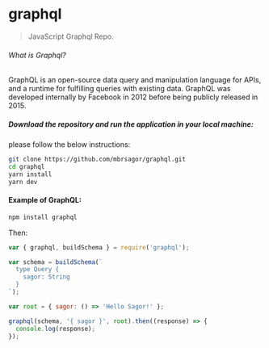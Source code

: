 # graphql
> JavaScript Graphql Repo.

###### What is Graphql?
GraphQL is an open-source data query and manipulation language for APIs, and a runtime for fulfilling queries with existing data. GraphQL was developed internally by Facebook in 2012 before being publicly released in 2015.

##### Download the repository and run the application in your local machine:
please follow the below instructions:

```bash
git clone https://github.com/mbrsagor/graphql.git
cd graphql
yarn install
yarn dev
```

#### Example of GraphQL:

```bash
npm install graphql
```
Then:
```javascript
var { graphql, buildSchema } = require('graphql');

var schema = buildSchema(`
  type Query {
    sagor: String
  }
`);

var root = { sagor: () => 'Hello Sagor!' };

graphql(schema, '{ sagor }', root).then((response) => {
  console.log(response);
});
```
